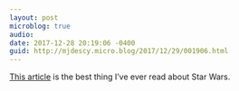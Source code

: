 ```yaml
---
layout: post
microblog: true
audio: 
date: 2017-12-28 20:19:06 -0400
guid: http://mjdescy.micro.blog/2017/12/29/001906.html
---
```

[This article](http://dresdencodak.tumblr.com/post/168899627676/rey-rose-and-revolution-the-last-jedi-review) is the best thing I’ve ever read about Star Wars.
